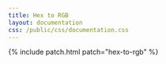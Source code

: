 ```yaml
---
title: Hex to RGB
layout: documentation
css: /public/css/documentation.css
---
```


{% include patch.html patch="hex-to-rgb" %}

